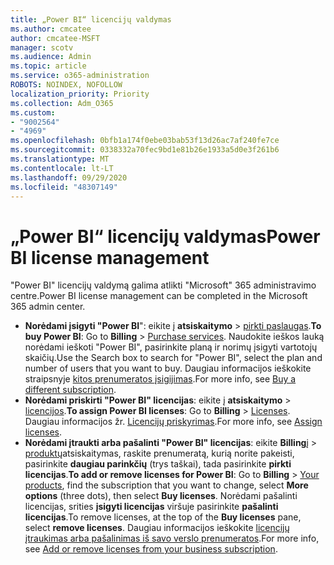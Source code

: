 ```yaml
---
title: „Power BI“ licencijų valdymas
ms.author: cmcatee
author: cmcatee-MSFT
manager: scotv
ms.audience: Admin
ms.topic: article
ms.service: o365-administration
ROBOTS: NOINDEX, NOFOLLOW
localization_priority: Priority
ms.collection: Adm_O365
ms.custom:
- "9002564"
- "4969"
ms.openlocfilehash: 0bfb1a174f0ebe03bab53f13d26ac7af240fe7ce
ms.sourcegitcommit: 0338332a70fec9bd1e81b26e1933a5d0e3f261b6
ms.translationtype: MT
ms.contentlocale: lt-LT
ms.lasthandoff: 09/29/2020
ms.locfileid: "48307149"
---
```

# <a name="power-bi-license-management"></a><span data-ttu-id="81051-102">„Power BI“ licencijų valdymas</span><span class="sxs-lookup"><span data-stu-id="81051-102">Power BI license management</span></span>

<span data-ttu-id="81051-103">"Power BI" licencijų valdymą galima atlikti "Microsoft" 365 administravimo centre.</span><span class="sxs-lookup"><span data-stu-id="81051-103">Power BI license management can be completed in the Microsoft 365 admin center.</span></span>

- <span data-ttu-id="81051-104">**Norėdami įsigyti "Power BI**": eikite į **atsiskaitymo** \> [pirkti paslaugas](https://go.microsoft.com/fwlink/p/?linkid=868433).</span><span class="sxs-lookup"><span data-stu-id="81051-104">**To buy Power BI**: Go to **Billing** \> [Purchase services](https://go.microsoft.com/fwlink/p/?linkid=868433).</span></span> <span data-ttu-id="81051-105">Naudokite ieškos lauką norėdami ieškoti "Power BI", pasirinkite planą ir norimų įsigyti vartotojų skaičių.</span><span class="sxs-lookup"><span data-stu-id="81051-105">Use the Search box to search for "Power BI", select the plan and number of users that you want to buy.</span></span> <span data-ttu-id="81051-106">Daugiau informacijos ieškokite straipsnyje [kitos prenumeratos įsigijimas](https://docs.microsoft.com/microsoft-365/commerce/try-or-buy-microsoft-365\#buy-a-different-subscription).</span><span class="sxs-lookup"><span data-stu-id="81051-106">For more info, see [Buy a different subscription](https://docs.microsoft.com/microsoft-365/commerce/try-or-buy-microsoft-365\#buy-a-different-subscription).</span></span>
- <span data-ttu-id="81051-107">**Norėdami priskirti "Power BI" licencijas**: eikite į **atsiskaitymo**  >  [licencijos](https://go.microsoft.com/fwlink/p/?linkid=842264).</span><span class="sxs-lookup"><span data-stu-id="81051-107">**To assign Power BI licenses**: Go to **Billing** > [Licenses](https://go.microsoft.com/fwlink/p/?linkid=842264).</span></span> <span data-ttu-id="81051-108">Daugiau informacijos žr. [Licencijų priskyrimas](https://docs.microsoft.com/microsoft-365/admin/manage/assign-licenses-to-users).</span><span class="sxs-lookup"><span data-stu-id="81051-108">For more info, see [Assign licenses](https://docs.microsoft.com/microsoft-365/admin/manage/assign-licenses-to-users).</span></span>
- <span data-ttu-id="81051-109">**Norėdami įtraukti arba pašalinti "Power BI" licencijas**: eikite **Billing**į  >  [produktų](https://go.microsoft.com/fwlink/p/?linkid=842054)atsiskaitymas, raskite prenumeratą, kurią norite pakeisti, pasirinkite **daugiau parinkčių** (trys taškai), tada pasirinkite **pirkti licencijas**.</span><span class="sxs-lookup"><span data-stu-id="81051-109">**To add or remove licenses for Power BI**: Go to **Billing** > [Your products](https://go.microsoft.com/fwlink/p/?linkid=842054), find the subscription that you want to change, select **More options** (three dots), then select **Buy licenses**.</span></span> <span data-ttu-id="81051-110">Norėdami pašalinti licencijas, srities **įsigyti licencijas** viršuje pasirinkite **pašalinti licencijas**.</span><span class="sxs-lookup"><span data-stu-id="81051-110">To remove licenses, at the top of the **Buy licenses** pane, select **remove licenses**.</span></span> <span data-ttu-id="81051-111">Daugiau informacijos ieškokite [licencijų įtraukimas arba pašalinimas iš savo verslo prenumeratos](https://docs.microsoft.com/microsoft-365/commerce/licenses/buy-licenses#add-or-remove-licenses-for-your-business-subscription).</span><span class="sxs-lookup"><span data-stu-id="81051-111">For more info, see [Add or remove licenses from your business subscription](https://docs.microsoft.com/microsoft-365/commerce/licenses/buy-licenses#add-or-remove-licenses-for-your-business-subscription).</span></span>